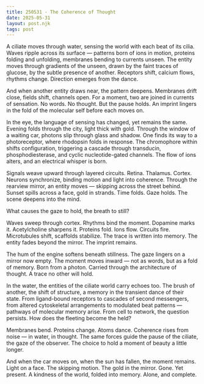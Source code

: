 ```yaml
---
title: 250531 - The Coherence of Thought
date: 2025-05-31
layout: post.njk
tags: post
---
```


A ciliate moves through water, sensing the world with each beat of its cilia. Waves ripple across its surface — patterns born of ions in motion, proteins folding and unfolding, membranes bending to currents unseen. The entity moves through gradients of the unseen, drawn by the faint traces of glucose, by the subtle presence of another. Receptors shift, calcium flows, rhythms change. Direction emerges from the dance.

And when another entity draws near, the pattern deepens. Membranes drift close, fields shift, channels open. For a moment, two are joined in currents of sensation. No words. No thought. But the pause holds. An imprint lingers in the fold of the molecular self before each moves on.

In the eye, the language of sensing has changed, yet remains the same. Evening folds through the city, light thick with gold. Through the window of a waiting car, photons slip through glass and shadow. One finds its way to a photoreceptor, where rhodopsin folds in response. The chromophore within shifts configuration, triggering a cascade through transducin, phosphodiesterase, and cyclic nucleotide-gated channels. The flow of ions alters, and an electrical whisper is born.

Signals weave upward through layered circuits. Retina. Thalamus. Cortex. Neurons synchronize, binding motion and light into coherence. Through the rearview mirror, an entity moves — skipping across the street behind. Sunset spills across a face, gold in strands. Time folds. Gaze holds. The scene deepens into the mind.

What causes the gaze to hold, the breath to still?

Waves sweep through cortex. Rhythms bind the moment. Dopamine marks it. Acetylcholine sharpens it. Proteins fold. Ions flow. Circuits fire. Microtubules shift, scaffolds stabilize. The trace is written into memory. The entity fades beyond the mirror. The imprint remains.

The hum of the engine softens beneath stillness. The gaze lingers on a mirror now empty. The moment moves inward — not as words, but as a fold of memory. Born from a photon. Carried through the architecture of thought. A trace no other will hold.

In the water, the entities of the ciliate world carry echoes too. The brush of another, the shift of structure, a memory in the transient dance of their state. From ligand-bound receptors to cascades of second messengers, from altered cytoskeletal arrangements to modulated beat patterns — pathways of molecular memory arise. From cell to network, the question persists. How does the fleeting become the held?

Membranes bend. Proteins change. Atoms dance. Coherence rises from noise — in water, in thought. The same forces guide the pause of the ciliate, the gaze of the observer. The choice to hold a moment of beauty a little longer.

And when the car moves on, when the sun has fallen, the moment remains. Light on a face. The skipping motion. The gold in the mirror. Gone. Yet present. A kindness of the world, folded into memory. Alone, and complete.
